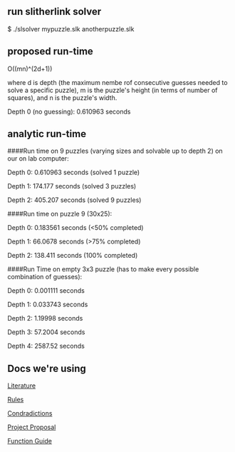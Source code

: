 ## run slitherlink solver
$ ./slsolver mypuzzle.slk anotherpuzzle.slk

## proposed run-time
O((mn)^(2d+1))

where d is depth (the maximum nembe rof consecutive guesses needed to solve a specific puzzle), m is the puzzle's height (in terms of number of squares), and n is the puzzle's width.

Depth 0 (no guessing): 0.610963 seconds


## analytic run-time

####Run time on 9 puzzles (varying sizes and solvable up to depth 2) on our on lab computer:

Depth 0: 0.610963 seconds (solved 1 puzzle)

Depth 1: 174.177 seconds (solved 3 puzzles)

Depth 2: 405.207 seconds (solved 9 puzzles)


####Run time on puzzle 9 (30x25):

Depth 0: 0.183561 seconds (<50% completed)

Depth 1: 66.0678 seconds (>75% completed)

Depth 2: 138.411 seconds (100% completed)


####Run Time on empty 3x3 puzzle (has to make every possible combination of guesses):

Depth 0: 0.001111 seconds

Depth 1: 0.033743 seconds

Depth 2: 1.19998 seconds

Depth 3: 57.2004 seconds 

Depth 4: 2587.52 seconds

## Docs we're using

[Literature](https://docs.google.com/a/carleton.edu/document/d/1JIbNOp1rgz-ut7pTf2QnSlT59Fw72w0DB6UZx1eAnsY/edit?usp=sharing)

[Rules](https://docs.google.com/a/carleton.edu/spreadsheets/d/16aAdbXlpoZenO36wuw4UUrY4pavIWqwWaNs64sWjOZQ/edit?usp=sharing)

[Condradictions](https://docs.google.com/spreadsheets/d/1C7qa3c5CUIdbZEeCJoGSomTTQenytkeeJEjoGnCCqrA/edit?usp=sharing)

[Project Proposal](https://docs.google.com/document/d/1DoqF_4Fd1dm_CH8-3Pqbv8TbNHXmNZlnpfe8aXd2Io4/edit?usp=sharing)

[Function Guide](https://docs.google.com/a/carleton.edu/document/d/1tHmxpug5pisl-ebQF6S27yAUKyQ7hj6kyYq9syouwXg/edit?usp=sharing)
